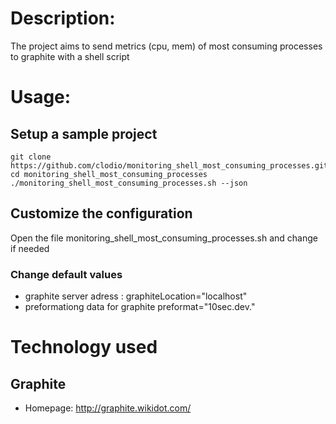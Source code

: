 # Description:

The project aims to send metrics (cpu, mem) of most consuming processes to graphite with a shell script

# Usage:

## Setup a sample project

    git clone https://github.com/clodio/monitoring_shell_most_consuming_processes.git
    cd monitoring_shell_most_consuming_processes
    ./monitoring_shell_most_consuming_processes.sh --json

## Customize the configuration

Open the file monitoring_shell_most_consuming_processes.sh and change if needed

### Change default values
- graphite server adress : 
    graphiteLocation="localhost" 
- preformationg data for graphite
    preformat="10sec.dev." 

# Technology used

## Graphite

- Homepage: <http://graphite.wikidot.com/>
